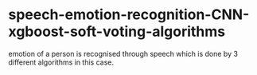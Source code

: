 # speech-emotion-recognition-CNN-xgboost-soft-voting-algorithms
emotion of a person is recognised through speech which is done by 3 different algorithms in this case.
